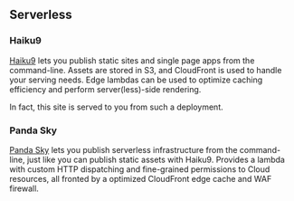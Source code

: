 ## Serverless

### Haiku9

[Haiku9][] lets you publish static sites and single page apps from the command-line. Assets are stored in S3, and CloudFront is used to handle your serving needs. Edge lambdas can be used to optimize caching efficiency and perform server(less)-side rendering.

In fact, this site is served to you from such a deployment.

### Panda Sky

[Panda Sky][] lets you publish serverless infrastructure from the command-line, just like you can publish static assets with Haiku9. Provides a lambda with custom HTTP dispatching and fine-grained permissions to Cloud resources, all fronted by a optimized CloudFront edge cache and WAF firewall.

  [Haiku9]: //github.com/pandastrike/haiku9
  [Panda Sky]: //github.com/pandastrike/panda-sky
